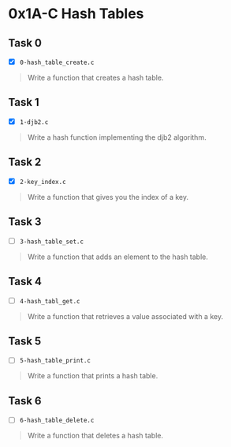# 0x1A-C Hash Tables

## Task 0
- [x] `0-hash_table_create.c`
> Write a function that creates a hash table.

## Task 1
- [x] `1-djb2.c`
> Write a hash function implementing the djb2 algorithm.

## Task 2
- [x] `2-key_index.c`
> Write a function that gives you the index of a key.

## Task 3
- [ ] `3-hash_table_set.c`
> Write a function that adds an element to the hash table.

## Task 4
- [ ] `4-hash_tabl_get.c`
> Write a function that retrieves a value associated with a key.

## Task 5
- [ ] `5-hash_table_print.c`
> Write a function that prints a hash table.

## Task 6
- [ ] `6-hash_table_delete.c`
> Write a function that deletes a hash table.
